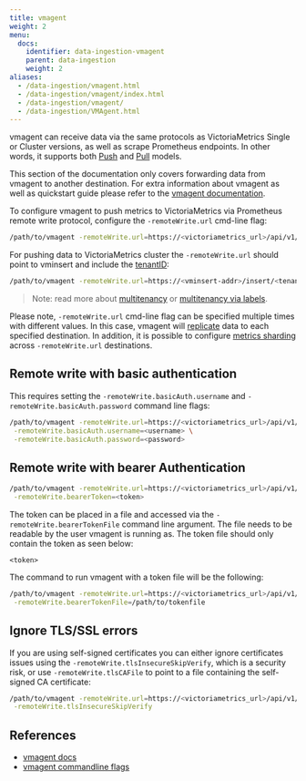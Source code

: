 ```yaml
---
title: vmagent
weight: 2
menu:
  docs:
    identifier: data-ingestion-vmagent
    parent: data-ingestion
    weight: 2
aliases:
  - /data-ingestion/vmagent.html
  - /data-ingestion/vmagent/index.html
  - /data-ingestion/vmagent/
  - /data-ingestion/VMAgent.html
---
```


vmagent can receive data via the same protocols as VictoriaMetrics Single or Cluster versions,
as well as scrape Prometheus endpoints. In other words, 
it supports both [Push](https://docs.victoriametrics.com/keyconcepts/#push-model) and [Pull](https://docs.victoriametrics.com/keyconcepts/#pull-model) models.

This section of the documentation only covers forwarding data from vmagent to another destination.
For extra information about vmagent as well as quickstart guide please refer to the [vmagent documentation](https://docs.victoriametrics.com/vmagent/).

To configure vmagent to push metrics to VictoriaMetrics via Prometheus remote write protocol,
configure the `-remoteWrite.url` cmd-line flag:

```sh
/path/to/vmagent -remoteWrite.url=https://<victoriametrics_url>/api/v1/write
```

For pushing data to VictoriaMetrics cluster the `-remoteWrite.url` should point to vminsert and include
the [tenantID](https://docs.victoriametrics.com/cluster-victoriametrics/#url-format):
```sh
/path/to/vmagent -remoteWrite.url=https://<vminsert-addr>/insert/<tenant_id>/prometheus/api/v1/write
```

> Note: read more about [multitenancy](https://docs.victoriametrics.com/cluster-victoriametrics/#multitenancy)
> or [multitenancy via labels](https://docs.victoriametrics.com/cluster-victoriametrics/#multitenancy-via-labels).

Please note, `-remoteWrite.url` cmd-line flag can be specified multiple times with different values. In this case,
vmagent will [replicate](https://docs.victoriametrics.com/vmagent/#replication-and-high-availability) data to each 
specified destination. In addition, it is possible to configure [metrics sharding](https://docs.victoriametrics.com/vmagent/#sharding-among-remote-storages)
across `-remoteWrite.url` destinations.

## Remote write with basic authentication

This requires setting the `-remoteWrite.basicAuth.username` and `-remoteWrite.basicAuth.password` command line flags:
```sh
/path/to/vmagent -remoteWrite.url=https://<victoriametrics_url>/api/v1/write \
 -remoteWrite.basicAuth.username=<username> \
 -remoteWrite.basicAuth.password=<password>
```

## Remote write with bearer Authentication

```sh
/path/to/vmagent -remoteWrite.url=https://<victoriametrics_url>/api/v1/write \
 -remoteWrite.bearerToken=<token>
```

The token can be placed in a file and accessed via the `-remoteWrite.bearerTokenFile` command line argument.
The file needs to be readable by the user vmagent is running as. The token file should only contain the token as seen below:
```
<token>
```

The command to run vmagent with a token file will be the following:
```sh
/path/to/vmagent -remoteWrite.url=https://<victoriametrics_url>/api/v1/write \
 -remoteWrite.bearerTokenFile=/path/to/tokenfile
```

## Ignore TLS/SSL errors

If you are using self-signed certificates you can either ignore certificates issues using 
the `-remoteWrite.tlsInsecureSkipVerify`, which is a security risk, or use `-remoteWrite.tlsCAFile` to point
to a file containing the self-signed CA certificate:

```sh
/path/to/vmagent -remoteWrite.url=https://<victoriametrics_url>/api/v1/write \
 -remoteWrite.tlsInsecureSkipVerify
```

## References

- [vmagent docs](https://docs.victoriametrics.com/vmagent/)
- [vmagent commandline flags](https://docs.victoriametrics.com/vmagent/#advanced-usage)
